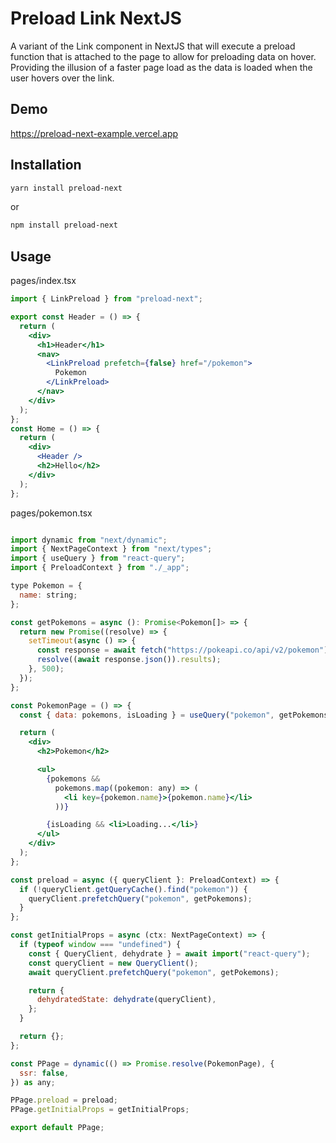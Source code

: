# Preload Link NextJS

A variant of the Link component in NextJS that will execute a preload function that is attached to the page to allow for preloading data on hover. Providing the illusion of a faster page load as the data is loaded when the user hovers over the link.

## Demo

https://preload-next-example.vercel.app

## Installation

```bash
yarn install preload-next
```
or 
```bash
npm install preload-next
```

## Usage

pages/index.tsx
```jsx
import { LinkPreload } from "preload-next";

export const Header = () => {
  return (
    <div>
      <h1>Header</h1>
      <nav>
        <LinkPreload prefetch={false} href="/pokemon">
          Pokemon
        </LinkPreload>
      </nav>
    </div>
  );
};
const Home = () => {
  return (
    <div>
      <Header />
      <h2>Hello</h2>
    </div>
  );
};
```

pages/pokemon.tsx
```jsx

import dynamic from "next/dynamic";
import { NextPageContext } from "next/types";
import { useQuery } from "react-query";
import { PreloadContext } from "./_app";

type Pokemon = {
  name: string;
};

const getPokemons = async (): Promise<Pokemon[]> => {
  return new Promise((resolve) => {
    setTimeout(async () => {
      const response = await fetch("https://pokeapi.co/api/v2/pokemon");
      resolve((await response.json()).results);
    }, 500);
  });
};

const PokemonPage = () => {
  const { data: pokemons, isLoading } = useQuery("pokemon", getPokemons);

  return (
    <div>
      <h2>Pokemon</h2>

      <ul>
        {pokemons &&
          pokemons.map((pokemon: any) => (
            <li key={pokemon.name}>{pokemon.name}</li>
          ))}

        {isLoading && <li>Loading...</li>}
      </ul>
    </div>
  );
};

const preload = async ({ queryClient }: PreloadContext) => {
  if (!queryClient.getQueryCache().find("pokemon")) {
    queryClient.prefetchQuery("pokemon", getPokemons);
  }
};

const getInitialProps = async (ctx: NextPageContext) => {
  if (typeof window === "undefined") {
    const { QueryClient, dehydrate } = await import("react-query");
    const queryClient = new QueryClient();
    await queryClient.prefetchQuery("pokemon", getPokemons);

    return {
      dehydratedState: dehydrate(queryClient),
    };
  }

  return {};
};

const PPage = dynamic(() => Promise.resolve(PokemonPage), {
  ssr: false,
}) as any;

PPage.preload = preload;
PPage.getInitialProps = getInitialProps;

export default PPage;
```
